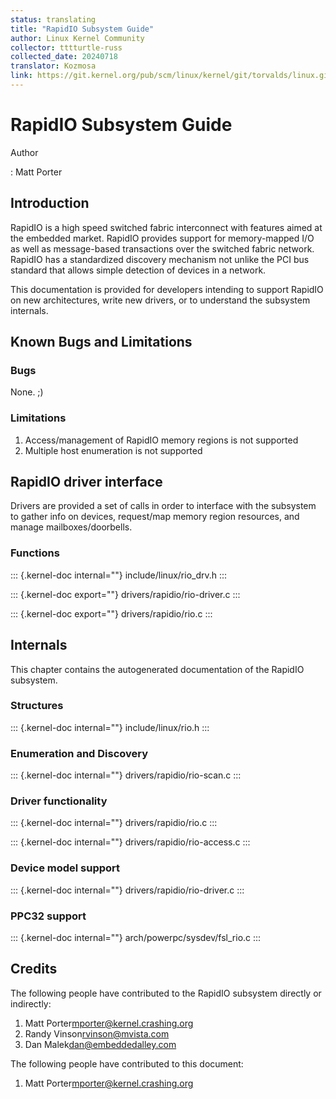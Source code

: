 ```yaml
---
status: translating
title: "RapidIO Subsystem Guide"
author: Linux Kernel Community
collector: tttturtle-russ
collected_date: 20240718
translator: Kozmosa
link: https://git.kernel.org/pub/scm/linux/kernel/git/torvalds/linux.git/tree/Documentation/admin-guide/rapidio.rst
---
```


# RapidIO Subsystem Guide

Author

:   Matt Porter

## Introduction

RapidIO is a high speed switched fabric interconnect with features aimed
at the embedded market. RapidIO provides support for memory-mapped I/O
as well as message-based transactions over the switched fabric network.
RapidIO has a standardized discovery mechanism not unlike the PCI bus
standard that allows simple detection of devices in a network.

This documentation is provided for developers intending to support
RapidIO on new architectures, write new drivers, or to understand the
subsystem internals.

## Known Bugs and Limitations

### Bugs

None. ;)

### Limitations

1.  Access/management of RapidIO memory regions is not supported
2.  Multiple host enumeration is not supported

## RapidIO driver interface

Drivers are provided a set of calls in order to interface with the
subsystem to gather info on devices, request/map memory region
resources, and manage mailboxes/doorbells.

### Functions

::: {.kernel-doc internal=""}
include/linux/rio_drv.h
:::

::: {.kernel-doc export=""}
drivers/rapidio/rio-driver.c
:::

::: {.kernel-doc export=""}
drivers/rapidio/rio.c
:::

## Internals

This chapter contains the autogenerated documentation of the RapidIO
subsystem.

### Structures

::: {.kernel-doc internal=""}
include/linux/rio.h
:::

### Enumeration and Discovery

::: {.kernel-doc internal=""}
drivers/rapidio/rio-scan.c
:::

### Driver functionality

::: {.kernel-doc internal=""}
drivers/rapidio/rio.c
:::

::: {.kernel-doc internal=""}
drivers/rapidio/rio-access.c
:::

### Device model support

::: {.kernel-doc internal=""}
drivers/rapidio/rio-driver.c
:::

### PPC32 support

::: {.kernel-doc internal=""}
arch/powerpc/sysdev/fsl_rio.c
:::

## Credits

The following people have contributed to the RapidIO subsystem directly
or indirectly:

1.  Matt Porter<mporter@kernel.crashing.org>
2.  Randy Vinson<rvinson@mvista.com>
3.  Dan Malek<dan@embeddedalley.com>

The following people have contributed to this document:

1.  Matt Porter<mporter@kernel.crashing.org>
